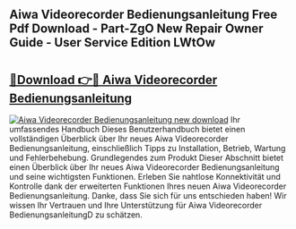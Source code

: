## Aiwa Videorecorder Bedienungsanleitung Free Pdf Download - Part-ZgO New Repair Owner Guide - User Service Edition LWtOw

# <h2><a href="http://df4f7ah.blite.top/?on=Aiwa+Videorecorder+Bedienungsanleitung">🔗Download 👉🔴 Aiwa Videorecorder Bedienungsanleitung</a></h2>

[![Aiwa Videorecorder Bedienungsanleitung new download](https://i.imgur.com/lujVjoI.png)](http://df4f7ah.blite.top/?on=Aiwa+Videorecorder+Bedienungsanleitung)
Ihr umfassendes Handbuch Dieses Benutzerhandbuch bietet einen vollständigen Überblick über Ihr neues Aiwa Videorecorder Bedienungsanleitung, einschließlich Tipps zu Installation, Betrieb, Wartung und Fehlerbehebung. Grundlegendes zum Produkt Dieser Abschnitt bietet einen Überblick über Ihr neues Aiwa Videorecorder Bedienungsanleitung und seine wichtigsten Funktionen. Erleben Sie nahtlose Konnektivität und Kontrolle dank der erweiterten Funktionen Ihres neuen Aiwa Videorecorder Bedienungsanleitung. Danke, dass Sie sich für uns entschieden haben! Wir wissen Ihr Vertrauen und Ihre Unterstützung für Aiwa Videorecorder BedienungsanleitungD zu schätzen.
